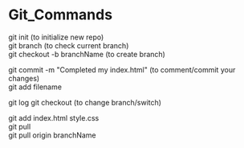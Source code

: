 # Git_Commands

git init (to initialize new repo) <br>
git branch (to check current branch)<br>
git checkout -b branchName (to create branch)<br>

git commit -m "Completed my index.html" (to comment/commit your changes)<br>
git add filename<br>

git log 
git checkout (to change branch/switch)

git add index.html style.css<br>
git pull <br>
git pull origin branchName 